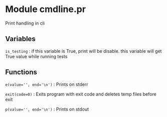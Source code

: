 Module cmdline.pr
=================
Print handling in cli

Variables
---------

    
`is_testing`
:   if this variable is True, print will be disable. this variable will get True value while running tests

Functions
---------

    
`e(value='', end='\n')`
:   Prints on stderr

    
`exit(code=0)`
:   Exits program with exit code and deletes temp files before exit

    
`p(value='', end='\n')`
:   Prints on stdout